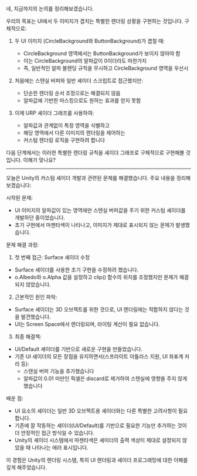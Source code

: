 네, 지금까지의 논의를 정리해보겠습니다.

우리의 목표는 UI에서 두 이미지가 겹치는 특별한 렌더링 상황을 구현하는 것입니다. 구체적으로:

1. 두 UI 이미지 (CircleBackground와 ButtonBackground)가 겹칠 때:
   - CircleBackground 영역에서는 ButtonBackground가 보이지 않아야 함
   - 이는 CircleBackground의 알파값이 0이더라도 마찬가지
   - 즉, 일반적인 알파 블렌딩 규칙을 무시하고 CircleBackground 영역을 우선시

2. 처음에는 스텐실 버퍼와 일반 셰이더 스크립트로 접근했지만:
   - 단순한 렌더링 순서 조정으로는 해결되지 않음
   - 알파값에 기반한 마스킹으로도 원하는 효과를 얻지 못함

3. 이제 URP 셰이더 그래프를 사용하여:
   - 알파값과 관계없이 특정 영역을 식별하고
   - 해당 영역에서 다른 이미지의 렌더링을 제어하는
   - 커스텀 렌더링 로직을 구현하려 합니다

다음 단계에서는 이러한 특별한 렌더링 규칙을 셰이더 그래프로 구체적으로 구현해볼 것입니다. 이해가 맞나요?

---
오늘은 Unity의 커스텀 셰이더 개발과 관련된 문제를 해결했습니다. 주요 내용을 정리해보겠습니다:

시작된 문제:
- UI 이미지의 알파값이 있는 영역에만 스텐실 버퍼값을 주기 위한 커스텀 셰이더를 개발하던 중이었습니다.
- 초기 구현에서 마젠타색이 나타나고, 이미지가 제대로 표시되지 않는 문제가 발생했습니다.

문제 해결 과정:
1. 첫 번째 접근: Surface 셰이더 수정
- Surface 셰이더를 사용한 초기 구현을 수정하려 했습니다.
- o.Albedo와 o.Alpha 값을 설정하고 clip() 함수의 위치를 조정했지만 문제가 해결되지 않았습니다.

2. 근본적인 원인 파악:
- Surface 셰이더는 3D 오브젝트를 위한 것으로, UI 렌더링에는 적합하지 않다는 것을 발견했습니다.
- UI는 Screen Space에서 렌더링되며, 라이팅 계산이 필요 없습니다.

3. 최종 해결책:
- UI/Default 셰이더를 기반으로 새로운 구현을 만들었습니다.
- 기존 UI 셰이더의 모든 장점을 유지하면서(스프라이트 아틀라스 지원, UI 좌표계 처리 등):
  - 스텐실 버퍼 기능을 추가했습니다
  - 알파값이 0.01 미만인 픽셀은 discard로 제거하여 스텐실에 영향을 주지 않게 했습니다

배운 점:
- UI 요소의 셰이더는 일반 3D 오브젝트용 셰이더와는 다른 특별한 고려사항이 필요합니다.
- 기존에 잘 작동하는 셰이더(UI/Default)를 기반으로 필요한 기능만 추가하는 것이 더 안정적인 접근 방식일 수 있습니다.
- Unity의 셰이더 시스템에서 마젠타색은 셰이더의 출력 색상이 제대로 설정되지 않았을 때 나타나는 에러 표시입니다.

이 경험은 Unity의 렌더링 시스템, 특히 UI 렌더링과 셰이더 프로그래밍에 대한 이해를 깊게 해주었습니다.
